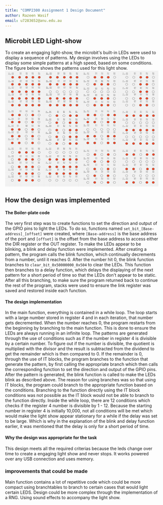 ```yaml
---
title: "COMP2300 Assignment 1 Design Document"
author: Razeen Wasif
email: u7283652@anu.edu.au
---
```


<!-- write your design document here -->

## Microbit LED Light-show ##

To create an engaging light-show, the microbit's built-in LEDs were used to display a sequence of 
patterns. My design involves using the LEDs to display some simple patterns at a high speed, based
on some conditions. The figure below shows the patterns used for this light show.
![Microbit lightshow design](assets/microbit_light-show.png)

## How the design was implemented ##

#### The Boiler-plate code ####
The very first step was to create functions to set the direction and output of the GPIO pins to light
the LEDs. To do so, functions named `set_bit_[Base-address]_[offset]` were created, where `[Base-address]` 
is the base address of the port and `[offset]` is the offset from the base address to access either the 
DIR register or the OUT register. To make the LEDs appear to be blinking, a blink and delay function were 
implemented. After creating a pattern, the program calls the blink function, which continually decrements 
from a number, until it reaches 0. After the number hit 0, the blink function branches to 
`clear_bit_0x50000000_0x504` to clear the LEDs. This function then branches to a delay function, which 
delays the displaying of the next pattern for a short period of time so that the LEDs don't appear to be static.
After all this branching, to make sure the program returned back to continue the rest of the program, stacks 
were used to ensure the link register was saved and restored inside each function.

#### The design implementation ####
In the main function, everything is contained in a while loop. The loop starts with a large number stored in 
register 4 and in each iteration, that number gets decremented. When the number reaches 0, the program restarts 
from the beginning by branching to the main function. This is done to ensure the LEDs are always running in an 
infinite loop. The patterns are generated through the use of conditions such as if the number in register 4 is 
divisible by a certain number. To figure out if the number is divisible, the quotient is multiplied with the 
divisor and the result is subtracted from the dividend to get the remainder which is then compared to 0. 
If the remainder is 0, through the use of IT blocks, the program branches to the function that generate the pattern, 
by first calling the appropriate branch which then calls the corresponding function to set the direction and output 
of the GPIO pins. After the pattern is generated, the blink function is called to make the LEDs blink as described above.
The reason for using branches was so that using IT blocks, the program could branch to the appropriate function based 
on the conditions. Branching to the function directly using the IT block conditions was not possible as the IT block 
would not be able to branch to the function directly. Inside the while loop, there are 12 conditions which checks if the 
register 4 number is divisible by 1 - 12. Because the starting number in register 4 is initially 10,000, not all conditions 
will be met which would make the light show appear stationary for a while if the delay was set to be large. Which is why 
in the explanation of the blink and delay function earlier, it was mentioned that the delay is only for a short period of time.

#### Why the design was appropriate for the task ####

This design meets all the required criterias because the leds change over time to create a engaging light show and never stops. 
It works powered over any USB connection and uses memory.

### improvements that could be made ###
Main function contains a lot of repetitive code which could be more compact using branchtables to branch to certain cases that would light certain LEDS.
Design could be more complex through the implementation of a RNG.
Using sound effects to accompany the light show.


